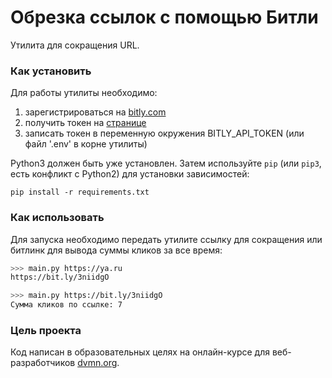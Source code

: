 # Обрезка ссылок с помощью Битли

Утилита для сокращения URL.

### Как установить

Для работы утилиты необходимо: 
1. зарегистрироваться на [bitly.com](https://bitly.com)
2. получить токен на [странице](https://app.bitly.com/settings/api/)
3. записать токен в переменную окружения BITLY_API_TOKEN (или файл '.env' в корне утилиты)

Python3 должен быть уже установлен. 
Затем используйте `pip` (или `pip3`, есть конфликт с Python2) для установки зависимостей:
```
pip install -r requirements.txt
```

### Как использовать

Для запуска необходимо передать утилите ссылку для сокращения или битлинк для вывода суммы кликов за все время:
```bash
>>> main.py https://ya.ru
https://bit.ly/3niidgO

>>> main.py https://bit.ly/3niidgO
Сумма кликов по ссылке: 7
```

### Цель проекта

Код написан в образовательных целях на онлайн-курсе для веб-разработчиков [dvmn.org](https://dvmn.org/).
